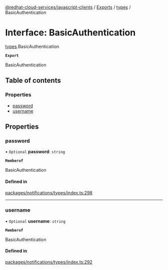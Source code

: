 [@redhat-cloud-services/javascript-clients](../README.md) / [Exports](../modules.md) / [types](../modules/types.md) / BasicAuthentication

# Interface: BasicAuthentication

[types](../modules/types.md).BasicAuthentication

**`Export`**

BasicAuthentication

## Table of contents

### Properties

- [password](types.BasicAuthentication.md#password)
- [username](types.BasicAuthentication.md#username)

## Properties

### password

• `Optional` **password**: `string`

**`Memberof`**

BasicAuthentication

#### Defined in

[packages/notifications/types/index.ts:298](https://github.com/RedHatInsights/javascript-clients/blob/main/packages/notifications/types/index.ts#L298)

___

### username

• `Optional` **username**: `string`

**`Memberof`**

BasicAuthentication

#### Defined in

[packages/notifications/types/index.ts:292](https://github.com/RedHatInsights/javascript-clients/blob/main/packages/notifications/types/index.ts#L292)
